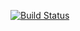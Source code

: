 [![Build Status](https://travis-ci.org/nlisgo/dcy2014.png?branch=master)](https://travis-ci.org/nlisgo/dcy2014)